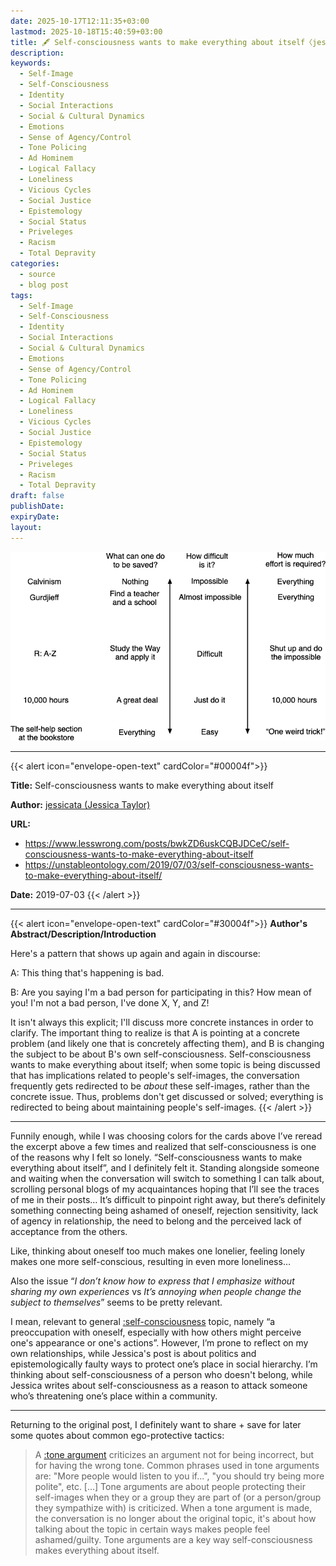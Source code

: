 ```yaml
---
date: 2025-10-17T12:11:35+03:00
lastmod: 2025-10-18T15:40:59+03:00
title: 🖋 Self-consciousness wants to make everything about itself〈jessicata〉
description:
keywords:
  - Self-Image
  - Self-Consciousness
  - Identity
  - Social Interactions
  - Social & Cultural Dynamics
  - Emotions
  - Sense of Agency/Control
  - Tone Policing
  - Ad Hominem
  - Logical Fallacy
  - Loneliness
  - Vicious Cycles
  - Social Justice
  - Epistemology
  - Social Status
  - Priveleges
  - Racism
  - Total Depravity
categories:
  - source
  - blog post
tags:
  - Self-Image
  - Self-Consciousness
  - Identity
  - Social Interactions
  - Social & Cultural Dynamics
  - Emotions
  - Sense of Agency/Control
  - Tone Policing
  - Ad Hominem
  - Logical Fallacy
  - Loneliness
  - Vicious Cycles
  - Social Justice
  - Epistemology
  - Social Status
  - Priveleges
  - Racism
  - Total Depravity
draft: false
publishDate:
expiryDate:
layout:
---
```


![](feature.png "A diagram by Richard Kennaway based on the second half of “Self-consciousness wants to make everything about itself”. Source: https://www.lesswrong.com/posts/bwkZD6uskCQBJDCeC/self-consciousness-wants-to-make-everything-about-itself?commentId=HwhTy4f254dArMi9C")

---

{{< alert icon="envelope-open-text" cardColor="#00004f">}}

**Title:** Self-consciousness wants to make everything about itself
 
**Author:**
[jessicata (Jessica Taylor)](https://www.lesswrong.com/users/jessica-liu-taylor)
 
**URL:**
- https://www.lesswrong.com/posts/bwkZD6uskCQBJDCeC/self-consciousness-wants-to-make-everything-about-itself 
- https://unstableontology.com/2019/07/03/self-consciousness-wants-to-make-everything-about-itself/
 
**Date:**
2019-07-03
{{< /alert >}}

---

{{< alert icon="envelope-open-text" cardColor="#30004f">}}
**Author's Abstract/Description/Introduction**

Here's a pattern that shows up again and again in discourse:

A: This thing that's happening is bad.

B: Are you saying I'm a bad person for participating in this? How mean of you! I'm not a bad person, I've done X, Y, and Z!

It isn't always this explicit; I'll discuss more concrete instances in order to clarify. The important thing to realize is that A is pointing at a concrete problem (and likely one that is concretely affecting them), and B is changing the subject to be about B's own self-consciousness. Self-consciousness wants to make everything about itself; when some topic is being discussed that has implications related to people's self-images, the conversation frequently gets redirected to be *about* these self-images, rather than the concrete issue. Thus, problems don't get discussed or solved; everything is redirected to being about maintaining people's self-images.
{{< /alert >}}

---

Funnily enough, while I was choosing colors for the cards above I’ve reread the excerpt above a few times and realized that self-consciousness is one of the reasons why I felt so lonely. “Self-consciousness wants to make everything about itself”, and I definitely felt it. Standing alongside someone and waiting when the conversation will switch to something I can talk about, scrolling personal blogs of my acquaintances hoping that I’ll see the traces of me in their posts… It’s difficult to pinpoint right away, but there’s definitely something connecting being ashamed of oneself, rejection sensitivity, lack of agency in relationship, the need to belong and the perceived lack of acceptance from the others.

Like, thinking about oneself too much makes one lonelier, feeling lonely makes one more self-conscious, resulting in even more loneliness… 

Also the issue “*I don’t know how to express that I emphasize without sharing my own experiences* vs *It’s annoying when people change the subject to themselves*” seems to be pretty relevant.

I mean, relevant to general [:self-consciousness](https://en.wikipedia.org/wiki/Self-consciousness) topic, namely “a preoccupation with oneself, especially with how others might perceive one's appearance or one's actions”. However, I’m prone to reflect on my own relationships, while Jessica's post is about politics and epistemologically faulty ways to protect one’s place in social hierarchy. I’m thinking about self-consciousness of a person who doesn't belong, while Jessica writes about self-consciousness as a reason to attack someone who’s threatening one’s place within a community. 

---

Returning to the original post, I definitely want to share + save for later some quotes about common ego-protective tactics:

> A [:tone argument](https://en.wikipedia.org/wiki/Tone_policing) criticizes an argument not for being incorrect, but for having the wrong tone. Common phrases used in tone arguments are: "More people would listen to you if...", "you should try being more polite", etc. […] Tone arguments are about people protecting their self-images when they or a group they are part of (or a person/group they sympathize with) is criticized. When a tone argument is made, the conversation is no longer about the original topic, it's about how talking about the topic in certain ways makes people feel ashamed/guilty. Tone arguments are a key way self-consciousness makes everything about itself.
